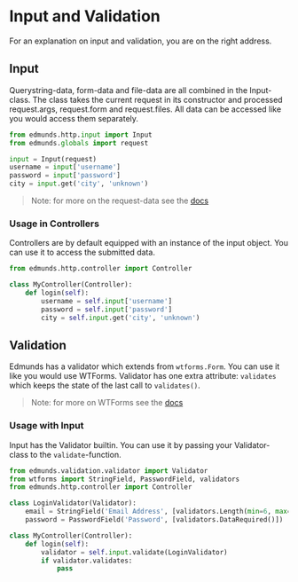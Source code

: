 
# Input and Validation

For an explanation on input and validation, you are on the right address.


## Input

Querystring-data, form-data and file-data are all combined in the Input-class.
The class takes the current request in its constructor and processed
request.args, request.form and request.files. All data can be accessed like
you would access them separately.

```python
from edmunds.http.input import Input
from edmunds.globals import request

input = Input(request)
username = input['username']
password = input['password']
city = input.get('city', 'unknown')
```

> Note: for more on the request-data see the [docs](http://flask.pocoo.org/docs/0.12/quickstart/#the-request-object)

### Usage in Controllers

Controllers are by default equipped with an instance of the input object.
You can use it to access the submitted data.

```python
from edmunds.http.controller import Controller

class MyController(Controller):
    def login(self):
        username = self.input['username']
        password = self.input['password']
        city = self.input.get('city', 'unknown')
```


## Validation

Edmunds has a validator which extends from `wtforms.Form`. You can use it
like you would use WTForms. Validator has one extra attribute: `validates`
which keeps the state of the last call to `validates()`.

> Note: for more on WTForms see the [docs](http://flask.pocoo.org/docs/0.12/patterns/wtforms)

### Usage with Input

Input has the Validator builtin. You can use it by passing your Validator-class
to the `validate`-function.

```python
from edmunds.validation.validator import Validator
from wtforms import StringField, PasswordField, validators
from edmunds.http.controller import Controller

class LoginValidator(Validator):
    email = StringField('Email Address', [validators.Length(min=6, max=35)])
    password = PasswordField('Password', [validators.DataRequired()])

class MyController(Controller):
    def login(self):
        validator = self.input.validate(LoginValidator)
        if validator.validates:
            pass
```
